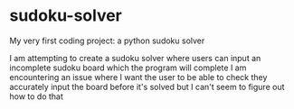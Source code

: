 # sudoku-solver
My very first coding project: a python sudoku solver

I am attempting to create a sudoku solver where users can input an incomplete sudoku board which the program will complete
I am encountering an issue where I want the user to be able to check they accurately input the board before it's solved but I can't seem to figure out how to do that
